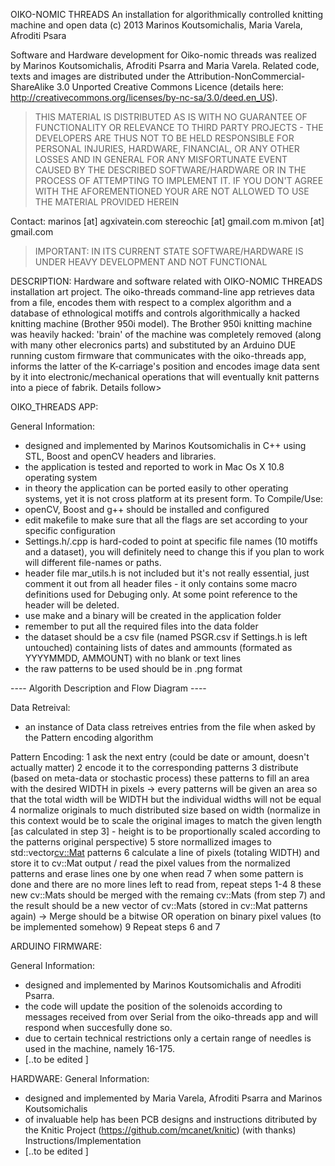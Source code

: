 OIKO-NOMIC THREADS
An installation for algorithmically controlled knitting machine and open data 
(c) 2013 Marinos Koutsomichalis, Maria Varela, Afroditi Psara

Software and Hardware development for Oiko-nomic threads was realized by Marinos Koutsomichalis, Afroditi Psarra and Maria Varela.  Related code, texts and images are distributed under the Attribution-NonCommercial-ShareAlike 3.0 Unported Creative Commons Licence (details here: http://creativecommons.org/licenses/by-nc-sa/3.0/deed.en_US). 

> THIS MATERIAL IS DISTRIBUTED AS IS WITH NO GUARANTEE OF FUNCTIONALITY OR RELEVANCE TO THIRD PARTY PROJECTS - THE DEVELOPERS ARE THUS NOT TO BE HELD RESPONSIBLE FOR PERSONAL INJURIES, HARDWARE, FINANCIAL, OR ANY OTHER LOSSES AND IN GENERAL FOR ANY MISFORTUNATE EVENT CAUSED BY THE DESCRIBED SOFTWARE/HARDWARE OR IN THE PROCESS OF ATTEMPTING TO IMPLEMENT IT. IF YOU DON'T AGREE WITH THE AFOREMENTIONED YOUR ARE NOT ALLOWED TO USE THE MATERIAL PROVIDED HEREIN

Contact: 
marinos [at] agxivatein.com
stereochic [at] gmail.com
m.mivon [at] gmail.com

> IMPORTANT: IN ITS CURRENT STATE SOFTWARE/HARDWARE IS UNDER HEAVY DEVELOPMENT AND NOT FUNCTIONAL 

DESCRIPTION:
Hardware and software related with OIKO-NOMIC THREADS installation art project.  The oiko-threads command-line app retrieves data from a file, encodes them with respect to a complex algorithm and a database of ethnological motiffs and controls algorithmically a hacked knitting machine (Brother 950i model).  The Brother 950i knitting machine was heavily hacked: 'brain' of the machine was completely removed (along with many other elecronics parts) and substituted by an Arduino DUE running custom firmware that communicates with the oiko-threads app, informs the latter of the K-carriage's position and encodes image data sent by it into electronic/mechanical operations that will eventually knit patterns into a piece of fabrik. Details follow>


OIKO_THREADS APP:

General Information:
* designed and implemented by Marinos Koutsomichalis in C++ using STL, Boost and openCV headers and libraries.
* the application is tested and reported to work in Mac Os X 10.8 operating system
* in theory the application can be ported easily to other operating systems, yet it is not cross platform at its present form.
To Compile/Use: 
* openCV, Boost and g++ should be installed and configured
* edit makefile to make sure that all the flags are set according to your specific configuration
* Settings.h/.cpp is hard-coded to point at specific file names (10 motiffs and a dataset), you will definitely need to change this if you plan to work will different file-names or paths.
* header file mar_utils.h is not included but it's not really essential, just comment it out from all header files - it only contains some macro definitions used for Debuging only. At some point reference to the header will be deleted. 
* use make and a binary will be created in the application folder
* remember to put all the required files into the data folder
* the dataset should be a csv file (named PSGR.csv if Settings.h is left untouched) containing lists of dates and ammounts (formated as YYYYMMDD, AMMOUNT) with no blank or text lines
* the raw patterns to be used should be in .png format

---- Algorith Description and Flow Diagram ----

Data Retreival: 
* an instance of Data class retreives entries from the file when asked by the Pattern encoding algorithm

Pattern Encoding:
1 ask the next entry (could be date or amount, doesn't actually matter)
2 encode it to the corresponding patterns
3 distribute (based on meta-data or stochastic process) these patterns to fill an area with the desired WIDTH in pixels -> every patterns will be given an area so that the total width will be WIDTH but the individual widths will not be equal
4 normalize originals to much distributed size based on width (normalize in this context would be to scale the original images to match the given length [as calculated in step 3] - height is to be proportionally scaled according to the patterns original perspective)
5 store normallized images to std::vector<cv::Mat> patterns
6 calculate a line of pixels (totaling WIDTH) and store it to cv::Mat output / read the pixel values from the normalized patterns and erase lines one by one when read
7 when some pattern is done and there are no more lines left to read from, repeat steps 1-4
8 these new cv::Mats should be merged with the remaing cv::Mats (from step 7) and the result should be a new vector of cv::Mats (stored in cv::Mat patterns again) -> Merge should be a bitwise OR operation on binary pixel values (to be implemented somehow)
9 Repeat steps 6 and 7 


ARDUINO FIRMWARE:

General Information:
* designed and implemented by Marinos Koutsomichalis and Afroditi Psarra.
* the code will update the position of the solenoids according to messages received from over Serial from the oiko-threads app and will respond when succesfully done so. 
* due to certain technical restrictions only a certain range of needles is used in the machine, namely 16-175.  
* [..to be edited ]


HARDWARE:
General Information:
* designed and implemented by Maria Varela, Afroditi Psarra and Marinos Koutsomichalis
* of invaluable help has been PCB designs and instructions ditributed by the Knitic Project (https://github.com/mcanet/knitic) (with thanks)
Instructions/Implementation
* [..to be edited ]
